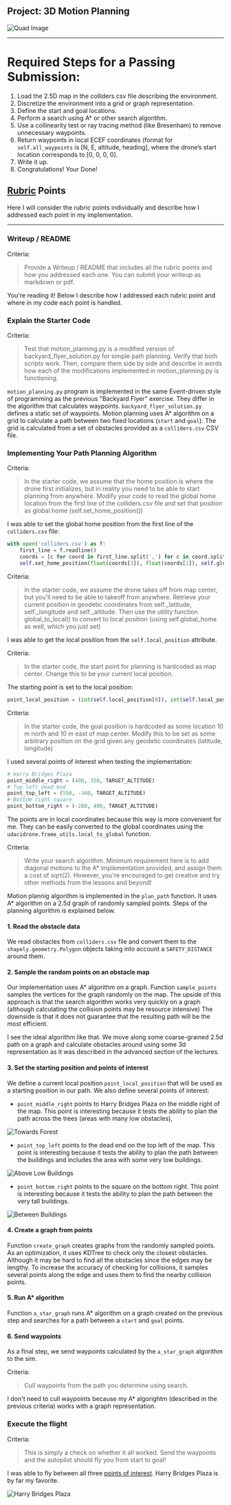 ## Project: 3D Motion Planning
![Quad Image](./misc/enroute.png)

---


# Required Steps for a Passing Submission:
1. Load the 2.5D map in the colliders.csv file describing the environment.
2. Discretize the environment into a grid or graph representation.
3. Define the start and goal locations.
4. Perform a search using A* or other search algorithm.
5. Use a collinearity test or ray tracing method (like Bresenham) to remove unnecessary waypoints.
6. Return waypoints in local ECEF coordinates (format for `self.all_waypoints` is [N, E, altitude, heading], where the drone’s start location corresponds to [0, 0, 0, 0].
7. Write it up.
8. Congratulations!  Your Done!


## [Rubric](https://review.udacity.com/#!/rubrics/1534/view) Points

Here I will consider the rubric points individually and describe how I addressed each point in my implementation.

---
### Writeup / README

Criteria:

> Provide a Writeup / README that includes all the rubric points and how you addressed each one. You can submit your writeup as markdown or pdf.

You're reading it! Below I describe how I addressed each rubric point and where in my code each point is handled.

### Explain the Starter Code

Criteria:

> Test that motion_planning.py is a modified version of backyard_flyer_solution.py for simple path planning. Verify that both scripts work. Then, compare them side by side and describe in words how each of the modifications implemented in motion_planning.py is functioning.

`motion_planning.py` program is implemented in the same Event-driven style of
programming as the previous "Backyard Flyer" exercise. They differ in the
algorithm that calculates waypoints. `backyard_flyer_solution.py` defines a
static set of waypoints. Motion planning uses A* algorithm on a grid to
calculate a path between two fixed locations (`start` and `goal`). The grid is
calculated from a set of obstacles provided as a `colliders.csv` CSV file.

### Implementing Your Path Planning Algorithm

Criteria:

> In the starter code, we assume that the home position is where the drone first initializes, but in reality you need to be able to start planning from anywhere. Modify your code to read the global home location from the first line of the colliders.csv file and set that position as global home (self.set_home_position())

I was able to set the global home position from the first line of the
`colliders.csv` file:

``` python
with open('colliders.csv') as f:
    first_line = f.readline()
    coords = [c for coord in first_line.split(',') for c in coord.split()]
    self.set_home_position(float(coords[3]), float(coords[1]), self.global_position[2])
```

Criteria:

> In the starter code, we assume the drone takes off from map center, but you'll need to be able to takeoff from anywhere. Retrieve your current position in geodetic coordinates from self._latitude, self._longitude and self._altitude. Then use the utility function global_to_local() to convert to local position (using self.global_home as well, which you just set)

I was able to get the local position from the `self.local_position` attribute.

Criteria:

> In the starter code, the start point for planning is hardcoded as map center. Change this to be your current local position.

The starting point is set to the local position:

``` python
point_local_position = (int(self.local_position[0]), int(self.local_position[1]), TARGET_ALTITUDE)

```

Criteria:

> In the starter code, the goal position is hardcoded as some location 10 m north and 10 m east of map center. Modify this to be set as some arbitrary position on the grid given any geodetic coordinates (latitude, longitude)

I used several points of interest when testing the implementation:

``` python
# Harry Bridges Plaza
point_middle_right = (400, 350, TARGET_ALTITUDE)
# Top left dead end
point_top_left = (550, -340, TARGET_ALTITUDE)
# Bottom right square
point_bottom_right = (-280, 400, TARGET_ALTITUDE)
```

The points are in local coordinates because this way is more convenient for
me. They can be easily converted to the global coordinates using the
`udacidrone.frame_utils.local_to_global` function.

Criteria:

> Write your search algorithm. Minimum requirement here is to add diagonal motions to the A* implementation provided, and assign them a cost of sqrt(2). However, you're encouraged to get creative and try other methods from the lessons and beyond!

Motion plannig algorithm is implemented in the `plan_path` function. It uses A*
algorithm on a 2.5d graph of randomly sampled points. Steps of the planning
algorithm is explained below.

#### 1. Read the obstacle data

We read obstacles from `colliders.csv` file and convert them to the
`shapely.geometry.Polygon` objects taking into account a `SAFETY_DISTANCE`
around them.

#### 2. Sample the random points on an obstacle map

Our implementation uses A* algorithm on a graph. Function `sample_points`
samples the vertices for the graph randomly on the map.  The upside of this
approach is that the search algorithm works very quickly on a graph (although
calculating the collision points may be resource intensive) The downside is that
it does not guarantee that the resulting path will be the most efficient.

I see the ideal algorithm like that. We move along some coarse-grained 2.5d path
on a graph and calculate obstacles around using some 3d representation as it was
described in the advanced section of the lectures.

#### 3. Set the starting position and points of interest

We define a current local position `point_local_position` that will be used as a
starting position in our path. We also define several points of interest:

- `point_middle_right` points to Harry Bridges Plaza on the middle right of the
  map. This point is interesting because it tests the ability to plan the path
  across the trees (areas with many low obstacles),

![Towards Forest](./misc/2018-08-05-152220_1274x693_scrot.png)

- `point_top_left` points to the dead end on the top left of the map. This point
  is interesting because it tests the ability to plan the path between the
  buildings and includes the area with some very low buildings.

![Above Low Buildings](./misc/2018-08-05-152651_1274x693_scrot.png)

- `point_bottom_right` points to the square on the bottom right. This point is
  interesting because it tests the ability to plan the path between the very
  tall buildings.

![Between Buildings](./misc/2018-08-05-171320_1274x693_scrot.png)


#### 4. Create a graph from points

Function `create_graph` creates graphs from the randomly sampled points. As an
optimization, it uses KDTree to check only the closest obstacles. Although it
may be hard to find all the obstacles since the edges may be lengthy. To
increase the accuracy of checking for collisions, it samples several points
along the edge and uses them to find the nearby collision points.

#### 5. Run A* algorithm

Function `a_star_graph` runs A* algorithm on a graph created on the previous
step and searches for a path between a `start` and `goal` points.

#### 6. Send waypoints

As a final step, we send waypoints calculated by the `a_star_graph` algorithm to
the sim.

Criteria:

> Cull waypoints from the path you determine using search.

I don't need to cull waypoints because my A* algorightm (described in the
previous criteria) works with a graph representation.


### Execute the flight

Criteria:

> This is simply a check on whether it all worked. Send the waypoints and the autopilot should fly you from start to goal!

I was able to fly between all three
[points of interest](#3-set-the-starting-position-and-points-of-interest).
Harry Bridges Plaza is by far my favorite.

![Harry Bridges Plaza](./misc/2018-08-05-172826_1274x693_scrot.png)
